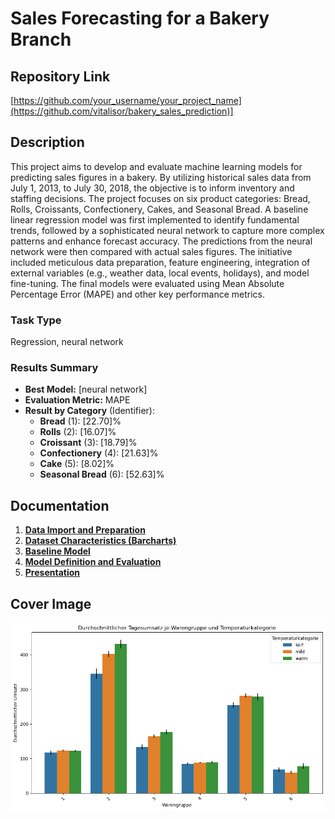 # Sales Forecasting for a Bakery Branch

## Repository Link

[https://github.com/your_username/your_project_name](https://github.com/vitalisor/bakery_sales_prediction)]

## Description

This project aims to develop and evaluate machine learning models for predicting sales figures in a bakery. By utilizing historical sales data from July 1, 2013, to July 30, 2018, the objective is to inform inventory and staffing decisions. The project focuses on six product categories: Bread, Rolls, Croissants, Confectionery, Cakes, and Seasonal Bread. A baseline linear regression model was first implemented to identify fundamental trends, followed by a sophisticated neural network to capture more complex patterns and enhance forecast accuracy. The predictions from the neural network were then compared with actual sales figures. The initiative included meticulous data preparation, feature engineering, integration of external variables (e.g., weather data, local events, holidays), and model fine-tuning. The final models were evaluated using Mean Absolute Percentage Error (MAPE) and other key performance metrics.

### Task Type

Regression, neural network

### Results Summary

-   **Best Model:** [neural network]
-   **Evaluation Metric:** MAPE
-   **Result by Category** (Identifier):
    -   **Bread** (1): [22.70]%
    -   **Rolls** (2): [16.07]%
    -   **Croissant** (3): [18.79]%
    -   **Confectionery** (4): [21.63]%
    -   **Cake** (5): [8.02]%
    -   **Seasonal Bread** (6): [52.63]%
 
## Documentation

1.  [**Data Import and Preparation**](0_DataPreparation/)
3.  [**Dataset Characteristics (Barcharts)**](1_DatasetCharacteristics/)
4.  [**Baseline Model**](2_BaselineModel/)
5.  [**Model Definition and Evaluation**](3_Model/)
6.  [**Presentation**](4_Presentation/README.md)

## Cover Image

![](4_Presentation/images/categories-temp.png)
